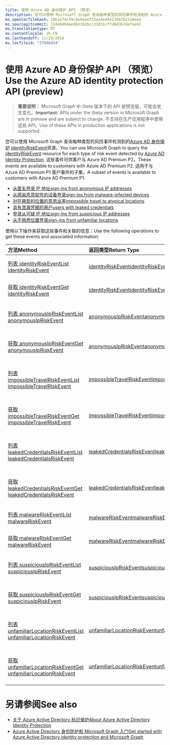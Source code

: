```yaml
---
title: 使用 Azure AD 身份保护 API （预览）
description: 您可以使用 Microsoft Graph 查询每种类型的风险事件检测到的 Azure AD 身份保护 identityRiskEvent 资源。 这些事件可供客户与 Azure AD Premium P2。 适用于与 Azure AD Premium P1 客户事件的子集。
ms.openlocfilehash: 10b2e7dc59c8a9aeef25aa4ed5e27667b12a8eee
ms.sourcegitcommit: 334e84b4aed63162bcc31831cffd6d363dafee02
ms.translationtype: MT
ms.contentlocale: zh-CN
ms.lasthandoff: 11/29/2018
ms.locfileid: "27046454"
---
```

# <a name="use-the-azure-ad-identity-protection-api-preview"></a><span data-ttu-id="368c7-105">使用 Azure AD 身份保护 API （预览）</span><span class="sxs-lookup"><span data-stu-id="368c7-105">Use the Azure AD identity protection API (preview)</span></span>

> <span data-ttu-id="368c7-106">**重要说明：** Microsoft Graph 中 /beta 版本下的 API 是预览版，可能会发生变化。</span><span class="sxs-lookup"><span data-stu-id="368c7-106">**Important:** APIs under the /beta version in Microsoft Graph are in preview and are subject to change.</span></span> <span data-ttu-id="368c7-107">不支持在生产应用程序中使用这些 API。</span><span class="sxs-lookup"><span data-stu-id="368c7-107">Use of these APIs in production applications is not supported.</span></span>

<span data-ttu-id="368c7-108">您可以使用 Microsoft Graph 查询每种类型的风险事件检测到的[Azure AD 身份保护](https://docs.microsoft.com/en-us/azure/active-directory/active-directory-identityprotection) [identityRiskEvent](identityriskevent.md)资源。</span><span class="sxs-lookup"><span data-stu-id="368c7-108">You can use Microsoft Graph to query the [identityRiskEvent](identityriskevent.md) resource for each type of risk event detected by [Azure AD Identity Protection](https://docs.microsoft.com/en-us/azure/active-directory/active-directory-identityprotection).</span></span> <span data-ttu-id="368c7-109">这些事件可供客户与 Azure AD Premium P2。</span><span class="sxs-lookup"><span data-stu-id="368c7-109">These events are available to customers with Azure AD Premium P2.</span></span> <span data-ttu-id="368c7-110">适用于与 Azure AD Premium P1 客户事件的子集。</span><span class="sxs-lookup"><span data-stu-id="368c7-110">A subset of events is available to customers with Azure AD Premium P1.</span></span>

* [<span data-ttu-id="368c7-111">从匿名登录 IP 地址</span><span class="sxs-lookup"><span data-stu-id="368c7-111">sign-ins from anonymous IP addresses</span></span>](anonymousipriskevent.md)
* [<span data-ttu-id="368c7-112">从感染恶意软件的设备登录</span><span class="sxs-lookup"><span data-stu-id="368c7-112">sign-ins from malware-infected devices</span></span>](malwareriskevent.md)
* [<span data-ttu-id="368c7-113">对在典型的位置的意思出差</span><span class="sxs-lookup"><span data-stu-id="368c7-113">impossible travel to atypical locations</span></span>](impossibletravelriskevent.md)
* [<span data-ttu-id="368c7-114">具有泄漏凭据的用户</span><span class="sxs-lookup"><span data-stu-id="368c7-114">users with leaked credentials</span></span>](leakedcredentialsriskevent.md)
* [<span data-ttu-id="368c7-115">登录从可疑 IP 地址</span><span class="sxs-lookup"><span data-stu-id="368c7-115">sign-ins from suspicious IP addresses</span></span>](suspiciousipriskevent.md)
* [<span data-ttu-id="368c7-116">从不熟悉位置登录</span><span class="sxs-lookup"><span data-stu-id="368c7-116">sign-ins from unfamiliar locations</span></span>](unfamiliarlocationriskevent.md)

<span data-ttu-id="368c7-117">使用以下操作来获取这些事件和关联的信息：</span><span class="sxs-lookup"><span data-stu-id="368c7-117">Use the following operations to get these events and associated information:</span></span>

| <span data-ttu-id="368c7-118">方法</span><span class="sxs-lookup"><span data-stu-id="368c7-118">Method</span></span>           | <span data-ttu-id="368c7-119">返回类型</span><span class="sxs-lookup"><span data-stu-id="368c7-119">Return Type</span></span>    |<span data-ttu-id="368c7-120">说明</span><span class="sxs-lookup"><span data-stu-id="368c7-120">Description</span></span>|
|:---------------|:--------|:----------|
|[<span data-ttu-id="368c7-121">列表 identityRiskEvent</span><span class="sxs-lookup"><span data-stu-id="368c7-121">List identityRiskEvent</span></span>](../api/identityriskevent-get.md) |[<span data-ttu-id="368c7-122">identityRiskEvent</span><span class="sxs-lookup"><span data-stu-id="368c7-122">identityRiskEvent</span></span>](identityriskevent.md)| <span data-ttu-id="368c7-123">获取 identityRiskEvent 集合。</span><span class="sxs-lookup"><span data-stu-id="368c7-123">Get identityRiskEvent collection.</span></span> |
|[<span data-ttu-id="368c7-124">获取 identityRiskEvent</span><span class="sxs-lookup"><span data-stu-id="368c7-124">Get identityRiskEvent</span></span>](../api/identityriskevent-get.md) |[<span data-ttu-id="368c7-125">identityRiskEvent</span><span class="sxs-lookup"><span data-stu-id="368c7-125">identityRiskEvent</span></span>](identityriskevent.md)| <span data-ttu-id="368c7-126">获取 identityRiskEvent 对象。</span><span class="sxs-lookup"><span data-stu-id="368c7-126">Get identityRiskEvent object.</span></span> |
|[<span data-ttu-id="368c7-127">列表 anonymousIpRiskEvent</span><span class="sxs-lookup"><span data-stu-id="368c7-127">List anonymousIpRiskEvent</span></span>](../api/anonymousipriskevent-get.md) |[<span data-ttu-id="368c7-128">anonymousIpRiskEvent</span><span class="sxs-lookup"><span data-stu-id="368c7-128">anonymousIpRiskEvent</span></span>](anonymousipriskevent.md)| <span data-ttu-id="368c7-129">获取 anonymousIpRiskEvent 集合。</span><span class="sxs-lookup"><span data-stu-id="368c7-129">Get anonymousIpRiskEvent collection.</span></span> |
|[<span data-ttu-id="368c7-130">获取 anonymousIpRiskEvent</span><span class="sxs-lookup"><span data-stu-id="368c7-130">Get anonymousIpRiskEvent</span></span>](../api/anonymousipriskevent-get.md) |[<span data-ttu-id="368c7-131">anonymousIpRiskEvent</span><span class="sxs-lookup"><span data-stu-id="368c7-131">anonymousIpRiskEvent</span></span>](anonymousipriskevent.md)| <span data-ttu-id="368c7-132">获取 anonymousIpRiskEvent 对象。</span><span class="sxs-lookup"><span data-stu-id="368c7-132">Get anonymousIpRiskEvent object.</span></span> |
|[<span data-ttu-id="368c7-133">列表 impossibleTravelRiskEvent</span><span class="sxs-lookup"><span data-stu-id="368c7-133">List impossibleTravelRiskEvent</span></span>](../api/impossibletravelriskevent-get.md) |[<span data-ttu-id="368c7-134">impossibleTravelRiskEvent</span><span class="sxs-lookup"><span data-stu-id="368c7-134">impossibleTravelRiskEvent</span></span>](impossibletravelriskevent.md)| <span data-ttu-id="368c7-135">获取 impossibleTravelRiskEvent 集合。</span><span class="sxs-lookup"><span data-stu-id="368c7-135">Get impossibleTravelRiskEvent collection.</span></span> |
|[<span data-ttu-id="368c7-136">获取 impossibleTravelRiskEvent</span><span class="sxs-lookup"><span data-stu-id="368c7-136">Get impossibleTravelRiskEvent</span></span>](../api/impossibletravelriskevent-get.md) |[<span data-ttu-id="368c7-137">impossibleTravelRiskEvent</span><span class="sxs-lookup"><span data-stu-id="368c7-137">impossibleTravelRiskEvent</span></span>](impossibletravelriskevent.md)| <span data-ttu-id="368c7-138">获取 impossibleTravelRiskEvent 对象。</span><span class="sxs-lookup"><span data-stu-id="368c7-138">Get impossibleTravelRiskEvent object.</span></span> |
|[<span data-ttu-id="368c7-139">列表 leakedCredentialsRiskEvent</span><span class="sxs-lookup"><span data-stu-id="368c7-139">List leakedCredentialsRiskEvent</span></span>](../api/leakedcredentialsriskevent-get.md) |[<span data-ttu-id="368c7-140">leakedCredentialsRiskEvent</span><span class="sxs-lookup"><span data-stu-id="368c7-140">leakedCredentialsRiskEvent</span></span>](leakedcredentialsriskevent.md)| <span data-ttu-id="368c7-141">获取 leakedCredentialsRiskEvent 集合。</span><span class="sxs-lookup"><span data-stu-id="368c7-141">Get leakedCredentialsRiskEvent collection.</span></span> |
|[<span data-ttu-id="368c7-142">获取 leakedCredentialsRiskEvent</span><span class="sxs-lookup"><span data-stu-id="368c7-142">Get leakedCredentialsRiskEvent</span></span>](../api/leakedcredentialsriskevent-get.md) |[<span data-ttu-id="368c7-143">leakedCredentialsRiskEvent</span><span class="sxs-lookup"><span data-stu-id="368c7-143">leakedCredentialsRiskEvent</span></span>](leakedcredentialsriskevent.md)| <span data-ttu-id="368c7-144">获取 leakedCredentialsRiskEvent 对象。</span><span class="sxs-lookup"><span data-stu-id="368c7-144">Get leakedCredentialsRiskEvent object.</span></span> |
|[<span data-ttu-id="368c7-145">列表 malwareRiskEvent</span><span class="sxs-lookup"><span data-stu-id="368c7-145">List malwareRiskEvent</span></span>](../api/malwareriskevent-get.md) |[<span data-ttu-id="368c7-146">malwareRiskEvent</span><span class="sxs-lookup"><span data-stu-id="368c7-146">malwareRiskEvent</span></span>](malwareriskevent.md)| <span data-ttu-id="368c7-147">获取 malwareRiskEvent 集合。</span><span class="sxs-lookup"><span data-stu-id="368c7-147">Get malwareRiskEvent collection.</span></span> |
|[<span data-ttu-id="368c7-148">获取 malwareRiskEvent</span><span class="sxs-lookup"><span data-stu-id="368c7-148">Get malwareRiskEvent</span></span>](../api/malwareriskevent-get.md) |[<span data-ttu-id="368c7-149">malwareRiskEvent</span><span class="sxs-lookup"><span data-stu-id="368c7-149">malwareRiskEvent</span></span>](malwareriskevent.md)| <span data-ttu-id="368c7-150">获取 malwareRiskEvent 对象。</span><span class="sxs-lookup"><span data-stu-id="368c7-150">Get malwareRiskEvent object.</span></span> |
|[<span data-ttu-id="368c7-151">列表 suspiciousIpRiskEvent</span><span class="sxs-lookup"><span data-stu-id="368c7-151">List suspiciousIpRiskEvent</span></span>](../api/suspiciousipriskevent-get.md) |[<span data-ttu-id="368c7-152">suspiciousIpRiskEvent</span><span class="sxs-lookup"><span data-stu-id="368c7-152">suspiciousIpRiskEvent</span></span>](suspiciousipriskevent.md)| <span data-ttu-id="368c7-153">获取 suspiciousIpRiskEvent 集合。</span><span class="sxs-lookup"><span data-stu-id="368c7-153">Get suspiciousIpRiskEvent collection.</span></span> |
|[<span data-ttu-id="368c7-154">获取 suspiciousIpRiskEvent</span><span class="sxs-lookup"><span data-stu-id="368c7-154">Get suspiciousIpRiskEvent</span></span>](../api/suspiciousipriskevent-get.md) |[<span data-ttu-id="368c7-155">suspiciousIpRiskEvent</span><span class="sxs-lookup"><span data-stu-id="368c7-155">suspiciousIpRiskEvent</span></span>](suspiciousipriskevent.md)| <span data-ttu-id="368c7-156">获取 suspiciousIpRiskEvent 对象。</span><span class="sxs-lookup"><span data-stu-id="368c7-156">Get suspiciousIpRiskEvent object.</span></span> |
|[<span data-ttu-id="368c7-157">列表 unfamiliarLocationRiskEvent</span><span class="sxs-lookup"><span data-stu-id="368c7-157">List unfamiliarLocationRiskEvent</span></span>](../api/unfamiliarlocationriskevent-get.md) |[<span data-ttu-id="368c7-158">unfamiliarLocationRiskEvent</span><span class="sxs-lookup"><span data-stu-id="368c7-158">unfamiliarLocationRiskEvent</span></span>](unfamiliarlocationriskevent.md)| <span data-ttu-id="368c7-159">获取 unfamiliarLocationRiskEvent 集合。</span><span class="sxs-lookup"><span data-stu-id="368c7-159">Get unfamiliarLocationRiskEvent collection.</span></span> |
|[<span data-ttu-id="368c7-160">获取 unfamiliarLocationRiskEvent</span><span class="sxs-lookup"><span data-stu-id="368c7-160">Get unfamiliarLocationRiskEvent</span></span>](../api/unfamiliarlocationriskevent-get.md) |[<span data-ttu-id="368c7-161">unfamiliarLocationRiskEvent</span><span class="sxs-lookup"><span data-stu-id="368c7-161">unfamiliarLocationRiskEvent</span></span>](unfamiliarlocationriskevent.md)| <span data-ttu-id="368c7-162">获取 unfamiliarLocationRiskEvent 对象。</span><span class="sxs-lookup"><span data-stu-id="368c7-162">Get unfamiliarLocationRiskEvent object.</span></span> |

# <a name="see-also"></a><span data-ttu-id="368c7-163">另请参阅</span><span class="sxs-lookup"><span data-stu-id="368c7-163">See also</span></span>

* [<span data-ttu-id="368c7-164">关于 Azure Active Directory 标识保护</span><span class="sxs-lookup"><span data-stu-id="368c7-164">About Azure Active Directory Identity Protection</span></span>](https://docs.microsoft.com/en-us/azure/active-directory/active-directory-identityprotection)
* [<span data-ttu-id="368c7-165">Azure Active Directory 身份防护和 Microsoft Graph 入门</span><span class="sxs-lookup"><span data-stu-id="368c7-165">Get started with Azure Active Directory identity protection and Microsoft Graph</span></span>](https://docs.microsoft.com/en-us/azure/active-directory/active-directory-identityprotection-graph-getting-started)
